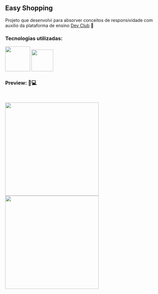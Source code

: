 ## Easy Shopping

<p>Projeto que desenvolvi para absorver conceitos de responsividade com auxilio da plataforma de ensino <a href="https://rodolfomori.com.br/devclub/"> Dev Club</a> 🚀</p>

<h3>Tecnologias utilizadas:</h3>

<p>
<img src="https://img.shields.io/badge/HTML5-E34F26?style=for-the-badge&logo=html5&logoColor=white" width="80px">
<img src="https://img.shields.io/badge/CSS3-1572B6?style=for-the-badge&logo=css3&logoColor=white" width="70px">
</p>

<h3><b>Preview: 📱💻</b></h3>
<br>

<p>
<img src="" width="300px">
<img src="" width="300px">
</p>
